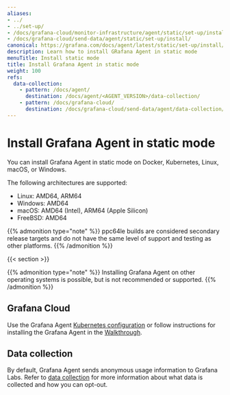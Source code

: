 ```yaml
---
aliases:
- ../
- ../set-up/
- /docs/grafana-cloud/monitor-infrastructure/agent/static/set-up/install/
- /docs/grafana-cloud/send-data/agent/static/set-up/install/
canonical: https://grafana.com/docs/agent/latest/static/set-up/install/
description: Learn how to install GRafana Agent in static mode
menuTitle: Install static mode
title: Install Grafana Agent in static mode
weight: 100
refs:
  data-collection:
    - pattern: /docs/agent/
      destination: /docs/agent/<AGENT_VERSION>/data-collection/
    - pattern: /docs/grafana-cloud/
      destination: /docs/grafana-cloud/send-data/agent/data-collection/
---
```


# Install Grafana Agent in static mode

You can install Grafana Agent in static mode on Docker, Kubernetes, Linux, macOS, or Windows.

The following architectures are supported:

- Linux: AMD64, ARM64
- Windows: AMD64
- macOS: AMD64 (Intel), ARM64 (Apple Silicon)
- FreeBSD: AMD64

{{% admonition type="note" %}}
ppc64le builds are considered secondary release targets and do not have the same level of support and testing as other platforms.
{{% /admonition %}}

{{< section >}}

{{% admonition type="note" %}}
Installing Grafana Agent on other operating systems is possible, but is not recommended or supported.
{{% /admonition %}}

## Grafana Cloud

Use the Grafana Agent [Kubernetes configuration](/docs/grafana-cloud/monitor-infrastructure/kubernetes-monitoring/configuration/) or follow instructions for installing the Grafana Agent in the [Walkthrough](/docs/grafana-cloud/monitor-infrastructure/integrations/get-started/).

## Data collection

By default, Grafana Agent sends anonymous usage information to Grafana Labs. Refer to [data collection](ref:data-collection) for more information
about what data is collected and how you can opt-out.

